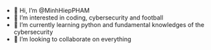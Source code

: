 - 👋 Hi, I’m @MinhHiepPHAM
- 👀 I’m interested in coding, cybersecurity and football
- 🌱 I’m currently learning python and fundamental knowledges of the cybersecurity
- 💞️ I’m looking to collaborate on everything


<!---
MinhHiepPHAM/MinhHiepPHAM is a ✨ special ✨ repository because its `README.md` (this file) appears on your GitHub profile.
You can click the Preview link to take a look at your changes.
--->
